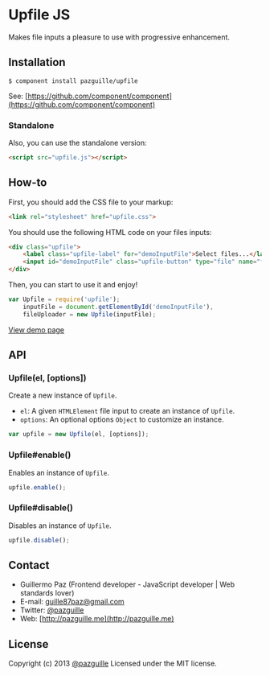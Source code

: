 # Upfile JS

Makes file inputs a pleasure to use with progressive enhancement.

## Installation

    $ component install pazguille/upfile

See: [https://github.com/component/component](https://github.com/component/component)

### Standalone
Also, you can use the standalone version:
```html
<script src="upfile.js"></script>
```

## How-to

First, you should add the CSS file to your markup:
```html
<link rel="stylesheet" href="upfile.css">
```

You should use the following HTML code on your files inputs:
```html
<div class="upfile">
    <label class="upfile-label" for="demoInputFile">Select files...</label>
    <input id="demoInputFile" class="upfile-button" type="file" name="files[]" multiple>
</div>
```

Then, you can start to use it and enjoy!
```js
var Upfile = require('upfile');
    inputFile = document.getElementById('demoInputFile'),
    fileUploader = new Upfile(inputFile);
```
[View demo page](http://pazguille.github.io/upfile/)

## API

### Upfile(el, [options])
Create a new instance of `Upfile`.
- `el`: A given `HTMLElement` file input to create an instance of `Upfile`.
- `options`: An optional options `Object` to customize an instance.

```js
var upfile = new Upfile(el, [options]);
```

### Upfile#enable()
Enables an instance of `Upfile`.

```js
upfile.enable();
```

### Upfile#disable()
Disables an instance of `Upfile`.

```js
upfile.disable();
```

## Contact
- Guillermo Paz (Frontend developer - JavaScript developer | Web standards lover)
- E-mail: [guille87paz@gmail.com](mailto:guille87paz@gmail.com)
- Twitter: [@pazguille](http://twitter.com/pazguille)
- Web: [http://pazguille.me](http://pazguille.me)


## License
Copyright (c) 2013 [@pazguille](http://twitter.com/pazguille) Licensed under the MIT license.

